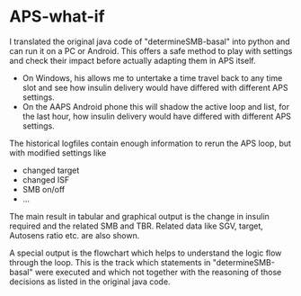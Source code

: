 # APS-what-if

I translated the original java code of "determineSMB-basal" into python and can run it on a PC or Android.
This offers a safe method to play with settings and check their impact before actually adapting them in APS itself.
- On Windows, his allows me to untertake a time travel back to any time slot and see how insulin delivery 
  would have differed with different APS settings. 
- On the AAPS Android phone this will shadow the active loop and list, for the last hour, how insulin delivery 
  would have differed with different APS settings.

The historical logfiles contain enough information to rerun the APS loop, but with modified settings like
- changed target
- changed ISF
- SMB on/off
- ...

The main result in tabular and graphical output is the change in insulin required and the related SMB and TBR. 
Related data like SGV, target, Autosens ratio etc. are also shown.

A special output is the flowchart which helps to understand the logic flow through the loop. This is the 
track which statements in "determineSMB-basal" were executed and which not together with the reasoning 
of those decisions as listed in the original java code.
